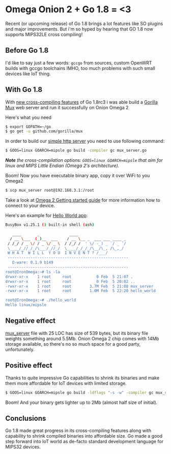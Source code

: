 Omega Onion 2 + Go 1.8 = <3
===========================

Recent (or upcoming release) of Go 1.8 brings a lot features like SO plugins and major improvements.
But i'm so hyped by hearing that GO 1.8 now supports MIPS32LE cross compiling!

Before Go 1.8
-------------

I'd like to say just a few words: `gccgo` from sources, custom OpenWRT builds with gccgo toolchains
IMHO, too much problems with such small devices like IoT thing.

With Go 1.8
-----------

With [new cross-compiling features](https://beta.golang.org/doc/go1.8#ports) of Go 1.8rc3 i was able build a [Gorilla Mux](https://github.com/gorilla/mux) web server and run it successfully on Onion Omega 2

Here's what you need
```bash
$ export GOPATH=~/go
$ go get -u github.com/gorilla/mux
```    

In order to build our [simple http server](mux_server.go) you need to use following command:
```bash
$ GOOS=linux GOARCH=mipsle go build -compiler gc mux_server.go
```
_**Note** the *cross-compilation* options: ` GOOS=linux GOARCH=mipsle ` that aim for *linux* and *MIPS Little Endian* (Omega 2's architecture)._

Boom! Now you have executable binary app, copy it over WiFi to you Omega2

```bash
$ scp mux_server root@192.168.3.1:/root
```

Take a look at [Omega 2 Getting started guide](https://wiki.onion.io/get-started) for more information how to connect to your device.

Here's an example for [Hello World app](hello_world.go):

```bash
BusyBox v1.25.1 () built-in shell (ash)

   ____       _             ____
  / __ \___  (_)__  ___    / __ \__ _  ___ ___ ____ _
 / /_/ / _ \/ / _ \/ _ \  / /_/ /  ' \/ -_) _ `/ _ `/
 \____/_//_/_/\___/_//_/  \____/_/_/_/\__/\_, /\_,_/
 W H A T  W I L L  Y O U  I N V E N T ? /___/
 -----------------------------------------------------
   Ω-ware: 0.1.9 b149
 -----------------------------------------------------
root@IronOmega:~# ls -la
drwxr-xr-x    1 root     root           0 Feb  5 21:07 .
drwxr-xr-x    1 root     root           0 Feb  5 20:02 ..
-rwxr-xr-x    1 root     root        3.7M Feb  5 21:08 mux_server
-rwxr-xr-x    1 root     root        1.0M Feb  5 22:20 hello_world

root@IronOmega:~# ./hello_world 
Hello linux/mipsle
```


Negative effect
---------------

[mux_server](mux_server.go) file with 25 LOC has size of 539 bytes, but its binary file weights something around 5.5Mb.
Onion Omega 2 chip comes with 14Mb storage available, so there's no so much space for a good party, unfortunately.

Positive effect
---------------

Thanks to quite impressive Go capabilities to shrink its binaries and make them more affordable for IoT devices with limited storage. 

```bash
$ GOOS=linux GOARCH=mipsle go build -ldflags "-s -w" -compiler gc mux_server.go
```

Boom! And your binary gets lighter up to 2Mb (almost half size of initial).


Conclusions
-----------

Go 1.8 made great progress in its cross-compiling features along with capability to shrink compiled binaries into affordable size.
Go made a good step forward into IoT world as de-facto standard development language for MIPS32 devices.
